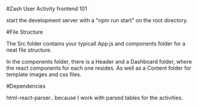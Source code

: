 #Zash User Activity frontend 101

start the development server with a "npm run start" on the root directory.


#File Structure

The Src folder contains your typicall App.js and components folder for a neat file structure.

In the components folder, there is a Header and a Dashboard folder, where the react components for each one resides. As well as a Content folder for template images and css files.

#Dependencies

html-react-parser.. because I work with parsed tables for the activities.